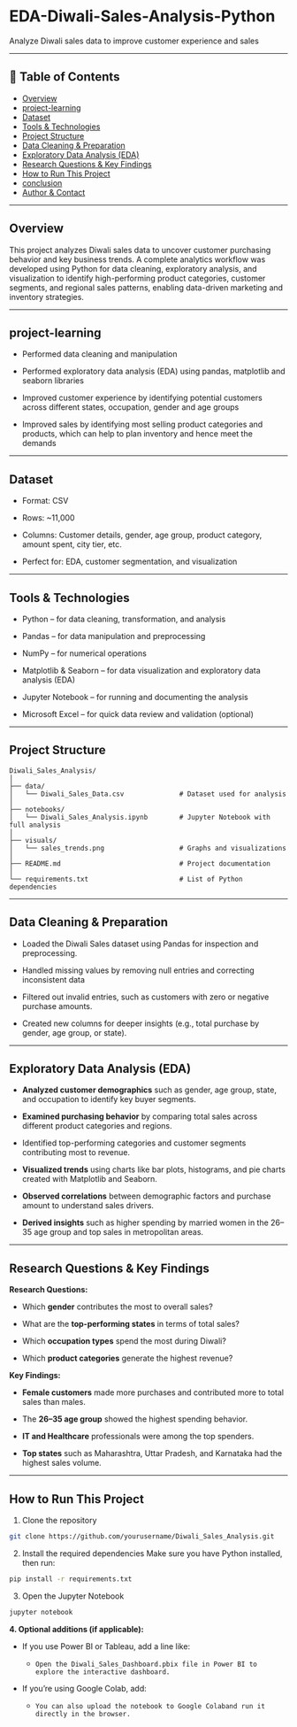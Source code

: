 # EDA-Diwali-Sales-Analysis-Python

Analyze Diwali sales data to improve customer experience and sales

---

## 📌 Table of Contents
- <a href="#overview">Overview</a>
- <a href="#project-learning">project-learning</a>
- <a href="#dataset">Dataset</a>
- <a href="#tools--technologies">Tools & Technologies</a>
- <a href="#project-structure">Project Structure</a>
- <a href="#data-cleaning--preparation">Data Cleaning & Preparation</a>
- <a href="#exploratory-data-analysis-eda">Exploratory Data Analysis (EDA)</a>
- <a href="#research-questions--key-findings">Research Questions & Key Findings</a>
- <a href="#how-to-run-this-project">How to Run This Project</a>
- <a href="#conclusion">conclusion</a>
- <a href="#author--contact">Author & Contact</a>

---
<h2><a class="anchor" id="overview"></a>Overview</h2>

This project analyzes Diwali sales data to uncover customer purchasing behavior and key business trends. A complete analytics workflow was developed using Python for data cleaning, exploratory analysis, and visualization to identify high-performing product categories, customer segments, and regional sales patterns, enabling data-driven marketing and inventory strategies.

---
<h2><a class="anchor" id="project-learning"></a>project-learning</h2>

- Performed data cleaning and manipulation

- Performed exploratory data analysis (EDA) using pandas, matplotlib and seaborn libraries

- Improved customer experience by identifying potential customers across different states, occupation, gender and age groups

- Improved sales by identifying most selling product categories and products, which can help to plan inventory and hence meet the demands

---
<h2><a class="anchor" id="dataset"></a>Dataset</h2>

- Format: CSV

- Rows: ~11,000

- Columns: Customer details, gender, age group, product category, amount spent, city tier, etc.

- Perfect for: EDA, customer segmentation, and visualization

---

<h2><a class="anchor" id="tools--technologies"></a>Tools & Technologies</h2>

- Python – for data cleaning, transformation, and analysis

- Pandas – for data manipulation and preprocessing

- NumPy – for numerical operations

- Matplotlib & Seaborn – for data visualization and exploratory data analysis (EDA)

- Jupyter Notebook – for running and documenting the analysis

- Microsoft Excel – for quick data review and validation (optional)

---
<h2><a class="anchor" id="project-structure"></a>Project Structure</h2>

```
Diwali_Sales_Analysis/
│
├── data/
│   └── Diwali_Sales_Data.csv              # Dataset used for analysis
│
├── notebooks/
│   └── Diwali_Sales_Analysis.ipynb        # Jupyter Notebook with full analysis
│
├── visuals/
│   └── sales_trends.png                   # Graphs and visualizations
│
├── README.md                              # Project documentation
│
└── requirements.txt                       # List of Python dependencies
```

---
<h2><a class="anchor" id="data-cleaning--preparation"></a>Data Cleaning & Preparation</h2>

- Loaded the Diwali Sales dataset using Pandas for inspection and preprocessing.

- Handled missing values by removing null entries and correcting inconsistent data

- Filtered out invalid entries, such as customers with zero or negative purchase amounts.

- Created new columns for deeper insights (e.g., total purchase by gender, age group, or state).

---
<h2><a class="anchor" id="exploratory-data-analysis-eda"></a>Exploratory Data Analysis (EDA)</h2>

- **Analyzed customer demographics** such as gender, age group, state, and occupation to identify key buyer segments.

- **Examined purchasing behavior** by comparing total sales across different product categories and regions.

- Identified top-performing categories and customer segments contributing most to revenue.

- **Visualized trends** using charts like bar plots, histograms, and pie charts created with Matplotlib and Seaborn.

- **Observed correlations** between demographic factors and purchase amount to understand sales drivers.

- **Derived insights** such as higher spending by married women in the 26–35 age group and top sales in metropolitan areas.

---
<h2><a class="anchor" id="research-questions--key-findings"></a>Research Questions & Key Findings</h2>

**Research Questions:**
- Which **gender** contributes the most to overall sales?

- What are the **top-performing states** in terms of total sales?

- Which **occupation types** spend the most during Diwali?

- Which **product categories** generate the highest revenue?

**Key Findings:**
- **Female customers** made more purchases and contributed more to total sales than males.

- The **26–35 age group** showed the highest spending behavior.

- **IT and Healthcare** professionals were among the top spenders.

- **Top states** such as Maharashtra, Uttar Pradesh, and Karnataka had the highest sales volume.

---
<h2><a class="anchor" id="how-to-run-this-project"></a>How to Run This Project</h2>

1. Clone the repository
```bash
git clone https://github.com/yourusername/Diwali_Sales_Analysis.git
```
2. Install the required dependencies
Make sure you have Python installed, then run:
```bash
pip install -r requirements.txt
```
3. Open the Jupyter Notebook
```bash
jupyter notebook
```

**4. Optional additions (if applicable):**
- If you use Power BI or Tableau, add a line like:

   - `Open the Diwali_Sales_Dashboard.pbix file in Power BI to explore the interactive dashboard.`

- If you’re using Google Colab, add:

   - `You can also upload the notebook to Google Colaband run it directly in the browser.`

